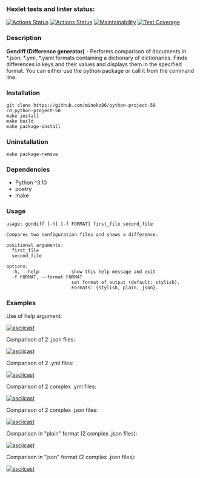 ### Hexlet tests and linter status:
[![Actions Status](https://github.com/minoko86/python-project-50/workflows/hexlet-check/badge.svg)](https://github.com/minoko86/python-project-50/actions)
[![Actions Status](https://github.com/minoko86/python-project-50/actions/workflows/pyci.yml/badge.svg)](https://github.com/minoko86/python-project-50/actions)
[![Maintainability](https://api.codeclimate.com/v1/badges/4e2029c2c6047573d995/maintainability)](https://codeclimate.com/github/minoko86/python-project-50/maintainability)
[![Test Coverage](https://api.codeclimate.com/v1/badges/4e2029c2c6047573d995/test_coverage)](https://codeclimate.com/github/minoko86/python-project-50/test_coverage)

### Description
**Gendiff (Difference generator)** - Performs comparison of documents in *.json, *.yml, *.yaml formats containing a dictionary of dictionaries. Finds differences in keys and their values and displays them in the specified format.
You can either use the python package or call it from the command line.

### Installation
```
git clone https://github.com/minoko86/python-project-50
cd python-project-50
make install
make build
make package-install
```

### Uninstallation
```
make package-remove
```

### Dependencies
* Python ^3.10
* poetry
* make

### Usage
```
usage: gendiff [-h] [-f FORMAT] first_file second_file

Compares two configuration files and shows a difference.

positional arguments:
  first_file
  second_file

options:
  -h, --help            show this help message and exit
  -f FORMAT, --format FORMAT
                        set format of output (default: stylish).
                        Formats: {stylish, plain, json}.
```



### Examples


Use of help argument:

[![asciicast](https://asciinema.org/a/OJ6zXEDoEHunXM8D83wG00KfK.svg)](https://asciinema.org/a/OJ6zXEDoEHunXM8D83wG00KfK)

Comparison of 2 .json files:

[![asciicast](https://asciinema.org/a/UMZwU0XyzQNxT9dAHb8AEp3gB.svg)](https://asciinema.org/a/UMZwU0XyzQNxT9dAHb8AEp3gB)
 
Comparison of 2 .yml files:

[![asciicast](https://asciinema.org/a/7tkUHi8KtTW7LMvXL160QSINc.svg)](https://asciinema.org/a/7tkUHi8KtTW7LMvXL160QSINc)

Comparison of 2 complex .yml files:

[![asciicast](https://asciinema.org/a/EVM8vIIhMjBFed4HgxEUHzOyk.svg)](https://asciinema.org/a/EVM8vIIhMjBFed4HgxEUHzOyk)

Comparison of 2 complex .json files:

[![asciicast](https://asciinema.org/a/kVfvMjkoAZ3WBnOtgUP4f3lLb.svg)](https://asciinema.org/a/kVfvMjkoAZ3WBnOtgUP4f3lLb)

Comparison in "plain" format (2 complex .json files):

[![asciicast](https://asciinema.org/a/4GHPyWopHeX2g87Pp2dYih55v.svg)](https://asciinema.org/a/4GHPyWopHeX2g87Pp2dYih55v)

Comparison in "json" format (2 complex .json files):

[![asciicast](https://asciinema.org/a/ItCcgGC62qTQzk8gntxt9ZmGf.svg)](https://asciinema.org/a/ItCcgGC62qTQzk8gntxt9ZmGf)
